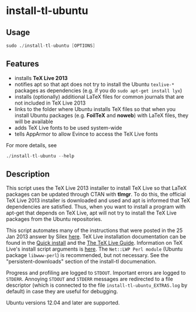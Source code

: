# install-tl-ubuntu

## Usage

```s
sudo ./install-tl-ubuntu [OPTIONS]
```

## Features

- installs **TeX Live 2013**
- notifies apt so that apt does not try to install the Ubuntu `texlive-*` packages as dependencies (e.g. if you do `sudo apt-get install lyx`)
- installs (optionally) additional LaTeX files for common journals that are not included in TeX Live 2013
- links to the folder where Ubuntu installs TeX files so that when you install Ubuntu packages (e.g. **FoilTeX** and **noweb**) with LaTeX files, they will be available
- adds TeX Live fonts to be used system-wide
- tells AppArmor to allow Evince to access the TeX Live fonts

For more details, see
```s
./install-tl-ubuntu --help
```

## Description

This script uses the TeX Live 2013 installer to install TeX Live so that LaTeX packages can be updated through CTAN with **tlmgr**. To do this, the official TeX Live 2013 installer is downloaded and used and apt is informed that TeX dependencies are satisfied. Thus, when you want to install a program with apt-get that depends on TeX Live, apt will not try to install the TeX Live packages from the Ubuntu repositories.

This script automates many of the instructions that were posted in the 25 Jan 2013 answer by Silex [here](http://tex.stackexchange.com/questions/1092/how-to-install-vanilla-texlive-on-debian-or-ubuntu). TeX Live installation documentation can be found in the [Quick install](http://www.tug.org/texlive/quickinstall.html) and the [The TeX Live Guide](http://www.tug.org/texlive/doc/texlive-en/texlive-en.html#installation). Information on TeX Live's install script arguments is [here](http://www.tug.org/texlive/doc/install-tl.html). The `Net::LWP Perl module` (Ubuntu package `libwww-perl`) is recommended, but not necessary. See the "persistent-downloads" section of the install-tl documenation.

Progress and profiling are logged to `STDOUT`. Important errors are logged to `STDERR`. Annoying `STDOUT` and `STDERR` messages are redirected to a file descriptor (which is connected to the file `install-tl-ubuntu_EXTRAS.log` by default) in case they are useful for debugging.

Ubuntu versions 12.04 and later are supported.
